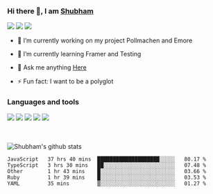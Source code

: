 ### Hi there 👋, I am <a href="https://shubhski.dev/" target="_blank">Shubham</a>

<a href="https://twitter.com/shubhski" target="_blank"><img src="https://img.icons8.com/color/48/000000/twitter.png"/></a>
<a href="https://www.linkedin.com/in/shubhski/" target="_blank"><img src="https://img.icons8.com/fluent/48/000000/linkedin.png"/></a>
<a href="mailto:shubham88ingh@gmail.com"><img src="https://img.icons8.com/ios/48/000000/important-mail.png"/></a>

- 🔭 I’m currently working on  my project Pollmachen and Emore
- 🌱 I’m currently learning Framer and Testing 

- 💬 Ask me anything [Here](https://github.com/shubhsk88/shubhsk88/issues)
- ⚡ Fun fact: I want to be a polyglot 

### Languages and tools


<div>
<img src="https://img.icons8.com/plasticine/48/000000/react.png"/>
<img src="https://img.icons8.com/color/48/000000/graphql.png"/>
<img src="https://img.icons8.com/color/48/000000/javascript.png"/>
<img src="https://img.icons8.com/color/48/000000/mongodb.png"/>
<img src="https://img.icons8.com/color/48/000000/nodejs.png"/>
</div>
<br/>
<br/>


![Shubham's github stats](https://github-readme-stats.vercel.app/api?username=shubhsk88&count_private=true&theme=theme=radical)

<!--START_SECTION:waka-->
```text
JavaScript   37 hrs 40 mins  ████████████████████░░░░░   80.17 % 
TypeScript   3 hrs 30 mins   ██░░░░░░░░░░░░░░░░░░░░░░░   07.48 % 
Other        1 hr 43 mins    █░░░░░░░░░░░░░░░░░░░░░░░░   03.66 % 
Ruby         1 hr 39 mins    █░░░░░░░░░░░░░░░░░░░░░░░░   03.53 % 
YAML         35 mins         ▒░░░░░░░░░░░░░░░░░░░░░░░░   01.27 % 
```
<!--END_SECTION:waka-->



